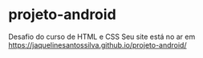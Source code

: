# projeto-android
Desafio do curso de HTML e CSS
Seu site está no ar em https://jaquelinesantossilva.github.io/projeto-android/
